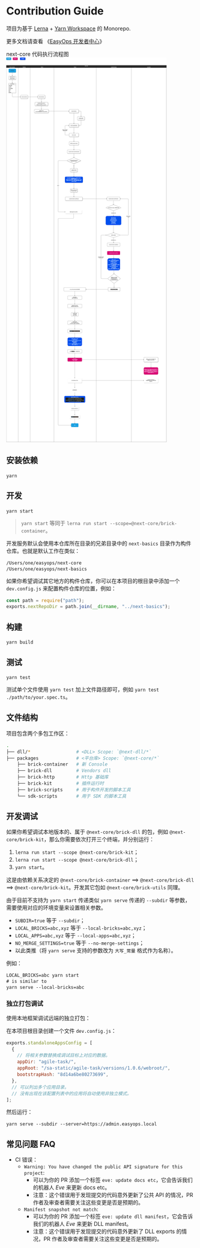 # Contribution Guide

项目为基于 [Lerna] + [Yarn Workspace] 的 Monorepo.

更多文档请查看 《[EasyOps 开发者中心](http://docs.developers.easyops.cn/)》

next-core 代码执行流程图 ![next-core代码执行流程图](assets/next-core代码执行流程图.png)

## 安装依赖

`yarn`

## 开发

`yarn start`

> `yarn start` 等同于 `lerna run start --scope=@next-core/brick-container`。

开发服务默认会使用本仓库所在目录的兄弟目录中的 `next-basics` 目录作为构件仓库。也就是默认工作在类似：

```
/Users/one/easyops/next-core
/Users/one/easyops/next-basics
```

如果你希望调试其它地方的构件仓库，你可以在本项目的根目录中添加一个 `dev.config.js` 来配置构件仓库的位置，例如：

```js
const path = require("path");
exports.nextRepoDir = path.join(__dirname, "../next-basics");
```

## 构建

`yarn build`

## 测试

`yarn test`

测试单个文件使用 `yarn test` 加上文件路径即可，例如 `yarn test ./path/to/your.spec.ts`。

## 文件结构

项目包含两个多包工作区：

```bash
.
├── dll/*                 # <DLL> Scope: `@next-dll/*`
├── packages              # <平台库> Scope: `@next-core/*`
    ├── brick-container   # 新 Console
    ├── brick-dll         # Vendors dll
    ├── brick-http        # Http 基础库
    ├── brick-kit         # 插件运行时
    ├── brick-scripts     # 用于构件开发的脚本工具
    └── sdk-scripts       # 用于 SDK 的脚本工具
```

## 开发调试

如果你希望调试本地版本的、属于 `@next-core/brick-dll` 的包，例如 `@next-core/brick-kit`，那么你需要依次打开三个终端，并分别运行：

1. `lerna run start --scope @next-core/brick-kit`；
2. `lerna run start --scope @next-core/brick-dll`；
3. `yarn start`。

这是由依赖关系决定的 `@next-core/brick-container` ==> `@next-core/brick-dll` ==> `@next-core/brick-kit`。开发其它包如 `@next-core/brick-utils` 同理。

由于目前不支持为 `yarn start` 传递类似 `yarn serve` 传递的 `--subdir` 等参数，需要使用对应的环境变量来设置相关参数。

- `SUBDIR=true` 等于 `--subdir`；
- `LOCAL_BRICKS=abc,xyz` 等于 `--local-bricks=abc,xyz`；
- `LOCAL_APPS=abc,xyz` 等于 `--local-apps=abc,xyz`；
- `NO_MERGE_SETTINGS=true` 等于 `--no-merge-settings`；
- 以此类推（将 `yarn serve` 支持的参数改为 `大写_常量` 格式作为名称）。

例如：

```shell
LOCAL_BRICKS=abc yarn start
# is similar to
yarn serve --local-bricks=abc
```

### 独立打包调试

使用本地框架调试远端的独立打包：

在本项目根目录创建一个文件 `dev.config.js`：

```js
exports.standaloneAppsConfig = [
  {
    // 将相关参数替换成调试目标上对应的数据。
    appDir: "agile-task/",
    appRoot: "/sa-static/agile-task/versions/1.0.6/webroot/",
    bootstrapHash: "8d14a6be80273699",
  },
  // 可以列出多个应用目录。
  // 没有出现在该配置列表中的应用将自动使用非独立模式。
];
```

然后运行：

```shell
yarn serve --subdir --server=https://admin.easyops.local
```

## 常见问题 FAQ

- CI 错误：
  - `Warning: You have changed the public API signature for this project`:
    - 可以为你的 PR 添加一个标签 `eve: update docs etc`，它会告诉我们的机器人 _Eve_ 来更新 docs etc。
    - 注意：这个错误用于发现提交的代码意外更新了公共 API 的情况，PR 作者及审查者需要关注这些变更是否是预期的。
  - `Manifest snapshot not match`:
    - 可以为你的 PR 添加一个标签 `eve: update dll manifest`，它会告诉我们的机器人 _Eve_ 来更新 DLL manifest。
    - 注意：这个错误用于发现提交的代码意外更新了 DLL exports 的情况，PR 作者及审查者需要关注这些变更是否是预期的。

[lerna]: https://github.com/lerna/lerna
[yarn workspace]: https://yarnpkg.com/lang/en/docs/workspaces/
